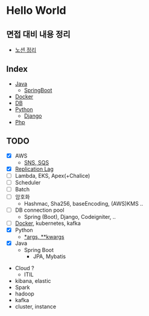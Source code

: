 # Hello World

## 면접 대비 내용 정리
- [노션 정리](https://yooeun.notion.site/621f651a9cdf4851a066dbd1816ac4d9)

## Index

- [Java](https://github.com/yuueuni/helloworld/tree/main/Java)
  - [SpringBoot](https://github.com/yuueuni/helloworld/tree/main/Java/SpringBoot)
- [Docker](https://github.com/yuueuni/helloworld/tree/main/Docker)
- [DB](https://github.com/yuueuni/helloworld/tree/main/DB)
- [Python](https://github.com/yuueuni/helloworld/tree/main/Python)
  - [Django](https://github.com/yuueuni/helloworld/tree/main/Python/Django)
- [Php](https://github.com/yuueuni/helloworld/tree/main/Php)

## TODO

- [x] AWS
  - [SNS, SQS](https://github.com/yuueuni/helloworld/tree/main/Note/SQS_SNS.md)
- [x] [Replication Lag](https://github.com/yuueuni/helloworld/blob/main/DB/note.md#replication-lag)
- [ ] Lambda, EKS, Apex(+Chalice)
- [ ] Scheduler
- [ ] Batch
- [ ] 암호화
  - Hashmac, Sha256, baseEncoding, (AWS)KMS ..
- [ ] DB connection pool
  - Spring (Boot), Django, Codeigniter, ..
- [ ] [Docker](https://github.com/yuueuni/helloworld/tree/main/Docker), kubernetes, kafka
- [x] Python
  - [*args, **kwargs](https://github.com/yuueuni/helloworld/tree/main/Python/argument.md)
- [x] Java
  - Spring Boot
    - JPA, Mybatis
- Cloud ?
  - ITIL
- kibana, elastic
- Spark
- hadoop
- kafka
- cluster, instance
